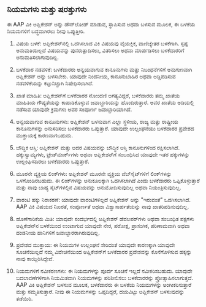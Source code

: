 ## ನಿಯಮಗಳು ಮತ್ತು ಷರತ್ತುಗಳು

ಈ AAP ವಿಕಿ ಅಪ್ಲಿಕೇಶನ್ ಅನ್ನು ಡೌನ್‌ಲೋಡ್ ಮಾಡುವ, ಸ್ಥಾಪಿಸುವ ಅಥವಾ ಬಳಸುವ ಮೂಲಕ, ಈ ಬಳಕೆಯ ನಿಯಮಗಳಿಗೆ ಬದ್ಧವಾಗಿರಲು ನೀವು ಒಪ್ಪುತ್ತೀರಿ.

1. ವಿಷಯ ಬಳಕೆ:
ಅಪ್ಲಿಕೇಶನ್‌ನಲ್ಲಿ ಒದಗಿಸಲಾದ ವಿಕಿ ವಿಷಯವು ವೈಯಕ್ತಿಕ, ವಾಣಿಜ್ಯೇತರ ಬಳಕೆಗಾಗಿ. ಸ್ಪಷ್ಟ ಅನುಮತಿಯಿಲ್ಲದೆ ವಿಷಯವನ್ನು ಪುನರುತ್ಪಾದಿಸಲು, ವಿತರಿಸಲು ಅಥವಾ ಮಾರ್ಪಡಿಸಲು ಬಳಕೆದಾರರಿಗೆ ಅನುಮತಿಸಲಾಗುವುದಿಲ್ಲ.

2. ಬಳಕೆದಾರ ನಡವಳಿಕೆ:
ಬಳಕೆದಾರರು ಅನ್ವಯವಾಗುವ ಕಾನೂನುಗಳು ಮತ್ತು ನಿಬಂಧನೆಗಳಿಗೆ ಅನುಗುಣವಾಗಿ ಅಪ್ಲಿಕೇಶನ್ ಅನ್ನು ಬಳಸಬೇಕು. ಯಾವುದೇ ನಿಂದನೀಯ, ಕಾನೂನುಬಾಹಿರ ಅಥವಾ ಅಡ್ಡಿಪಡಿಸುವ ನಡವಳಿಕೆಯನ್ನು ಕಟ್ಟುನಿಟ್ಟಾಗಿ ನಿಷೇಧಿಸಲಾಗಿದೆ.

3. ಖಾತೆ ಮಾಹಿತಿ:
ಅಪ್ಲಿಕೇಶನ್‌ಗೆ ಬಳಕೆದಾರರ ನೋಂದಣಿ ಅಗತ್ಯವಿದ್ದರೆ, ಬಳಕೆದಾರರು ತಮ್ಮ ಖಾತೆಯ ಮಾಹಿತಿಯ ಗೌಪ್ಯತೆಯನ್ನು ಕಾಪಾಡಿಕೊಳ್ಳುವ ಜವಾಬ್ದಾರಿಯನ್ನು ಹೊಂದಿರುತ್ತಾರೆ. ಅವರ ಖಾತೆಯ ಅಡಿಯಲ್ಲಿ ನಡೆಸುವ ಯಾವುದೇ ಕ್ರಮಗಳು ಅವರ ಸಂಪೂರ್ಣ ಜವಾಬ್ದಾರಿಯಾಗಿದೆ.

4. ಅನ್ವಯವಾಗುವ ಕಾನೂನುಗಳು:
ಅಪ್ಲಿಕೇಶನ್ ಬಳಸುವಾಗ ಎಲ್ಲಾ ಸ್ಥಳೀಯ, ರಾಜ್ಯ ಮತ್ತು ರಾಷ್ಟ್ರೀಯ ಕಾನೂನುಗಳನ್ನು ಅನುಸರಿಸಲು ಬಳಕೆದಾರರು ಒಪ್ಪುತ್ತಾರೆ. ಯಾವುದೇ ಉಲ್ಲಂಘನೆಯು ಬಳಕೆದಾರರ ಪ್ರವೇಶದ ಮುಕ್ತಾಯಕ್ಕೆ ಕಾರಣವಾಗಬಹುದು.

5. ಬೌದ್ಧಿಕ ಆಸ್ತಿ:
ಅಪ್ಲಿಕೇಶನ್ ಮತ್ತು ಅದರ ವಿಷಯವನ್ನು ಬೌದ್ಧಿಕ ಆಸ್ತಿ ಕಾನೂನುಗಳಿಂದ ರಕ್ಷಿಸಲಾಗಿದೆ. ಹಕ್ಕುಸ್ವಾಮ್ಯಗಳು, ಟ್ರೇಡ್‌ಮಾರ್ಕ್‌ಗಳು ಅಥವಾ ಅಪ್ಲಿಕೇಶನ್‌ಗೆ ಸಂಬಂಧಿಸಿದ ಯಾವುದೇ ಇತರ ಹಕ್ಕುಗಳನ್ನು ಉಲ್ಲಂಘಿಸದಿರಲು ಬಳಕೆದಾರರು ಒಪ್ಪುತ್ತಾರೆ.

6. ಮೂರನೇ ವ್ಯಕ್ತಿಯ ಲಿಂಕ್‌ಗಳು:
ಅಪ್ಲಿಕೇಶನ್ ಮೂರನೇ ವ್ಯಕ್ತಿಯ ವೆಬ್‌ಸೈಟ್‌ಗಳಿಗೆ ಲಿಂಕ್‌ಗಳನ್ನು ಒಳಗೊಂಡಿರಬಹುದು. ಈ ಲಿಂಕ್‌ಗಳನ್ನು ಅನುಕೂಲಕ್ಕಾಗಿ ಒದಗಿಸಲಾಗಿದೆ ಎಂದು ಬಳಕೆದಾರರು ಒಪ್ಪಿಕೊಳ್ಳುತ್ತಾರೆ ಮತ್ತು ನಾವು ಬಾಹ್ಯ ಸೈಟ್‌ಗಳಲ್ಲಿನ ವಿಷಯವನ್ನು ಅನುಮೋದಿಸುವುದಿಲ್ಲ ಅಥವಾ ನಿಯಂತ್ರಿಸುವುದಿಲ್ಲ.

7. ವಾರಂಟಿ ಹಕ್ಕು ನಿರಾಕರಣೆ:
ಯಾವುದೇ ವಾರಂಟಿಗಳಿಲ್ಲದೆ ಅಪ್ಲಿಕೇಶನ್ ಅನ್ನು "ಇರುವಂತೆ" ಒದಗಿಸಲಾಗಿದೆ. AAP ವಿಕಿ ವಿಷಯದ ನಿಖರತೆ, ಸಂಪೂರ್ಣತೆ ಅಥವಾ ವಿಶ್ವಾಸಾರ್ಹತೆಯನ್ನು ನಾವು ಖಾತರಿಪಡಿಸುವುದಿಲ್ಲ.

8. ಹೊಣೆಗಾರಿಕೆಯ ಮಿತಿ:
ಯಾವುದೇ ಸಂದರ್ಭದಲ್ಲಿ ಅಪ್ಲಿಕೇಶನ್ ಡೆವಲಪರ್‌ಗಳು ಅಥವಾ ಸಂಬಂಧಿತ ಪಕ್ಷಗಳು ಅಪ್ಲಿಕೇಶನ್‌ನ ಬಳಕೆಯಿಂದ ಉಂಟಾಗುವ ಯಾವುದೇ ನೇರ, ಪರೋಕ್ಷ, ಪ್ರಾಸಂಗಿಕ, ಪರಿಣಾಮವಾಗಿ ಅಥವಾ ದಂಡನೀಯ ಹಾನಿಗಳಿಗೆ ಜವಾಬ್ದಾರರಾಗಿರುವುದಿಲ್ಲ.

9. ಪ್ರವೇಶದ ಮುಕ್ತಾಯ:
ಈ ನಿಯಮಗಳ ಉಲ್ಲಂಘನೆ ಸೇರಿದಂತೆ ಯಾವುದೇ ಕಾರಣಕ್ಕಾಗಿ ಯಾವುದೇ ಸೂಚನೆಯಿಲ್ಲದೆ ನಮ್ಮ ವಿವೇಚನೆಯಿಂದ ಅಪ್ಲಿಕೇಶನ್‌ಗೆ ಬಳಕೆದಾರರ ಪ್ರವೇಶವನ್ನು ಕೊನೆಗೊಳಿಸುವ ಹಕ್ಕನ್ನು ನಾವು ಕಾಯ್ದಿರಿಸಿದ್ದೇವೆ.

10. ನಿಯಮಗಳಿಗೆ ನವೀಕರಣಗಳು:
ಈ ನಿಯಮಗಳನ್ನು ಪೂರ್ವ ಸೂಚನೆ ಇಲ್ಲದೆ ನವೀಕರಿಸಬಹುದು. ಯಾವುದೇ ಬದಲಾವಣೆಗಳಿಗಾಗಿ ನಿಯಮಿತವಾಗಿ ನಿಯಮಗಳನ್ನು ಪರಿಶೀಲಿಸಲು ಬಳಕೆದಾರರನ್ನು ಪ್ರೋತ್ಸಾಹಿಸಲಾಗುತ್ತದೆ.
AAP ವಿಕಿ ಅಪ್ಲಿಕೇಶನ್ ಬಳಸುವ ಮೂಲಕ, ಬಳಕೆದಾರರು ಈ ಬಳಕೆಯ ನಿಯಮಗಳನ್ನು ಅಂಗೀಕರಿಸುತ್ತಾರೆ ಮತ್ತು ಸಮ್ಮತಿಸುತ್ತಾರೆ. ನೀವು ಈ ನಿಯಮಗಳನ್ನು ಒಪ್ಪದಿದ್ದರೆ, ದಯವಿಟ್ಟು ಅಪ್ಲಿಕೇಶನ್ ಬಳಸುವುದನ್ನು ತಡೆಯಿರಿ.